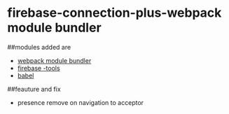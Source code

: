 # firebase-connection-plus-webpack module bundler

##modules added are 
* [webpack module bundler](https://webpack.github.io/)
* [firebase -tools](https://www.npmjs.com/package/firebase-tools)
* [babel](https://babeljs.io/blog/2015/06/07/react-on-es6-plus)
  
##feauture and fix
  * presence remove on navigation to acceptor
  

